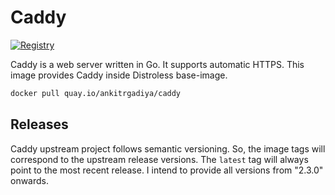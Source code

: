 # Caddy

[![Registry](https://img.shields.io/badge/registry-quay.io-red)](https://quay.io/repository/ankitrgadiya/caddy?tab=tags)

Caddy is a web server written in Go. It supports automatic HTTPS. This image
provides Caddy inside Distroless base-image.

```bash
docker pull quay.io/ankitrgadiya/caddy
```

## Releases

Caddy upstream project follows semantic versioning. So, the image tags will
correspond to the upstream release versions. The `latest` tag will always point
to the most recent release. I intend to provide all versions from "2.3.0"
onwards.
